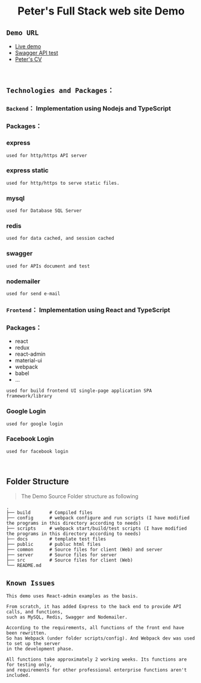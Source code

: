 <h1 align="center">Peter's Full Stack web site Demo</h1>

## `Demo URL`
- [Live demo](https://risingware.com:8878/test/)
- [Swagger API test](https://risingware.com:8878/swagger/)
- [Peter's CV](https://risingware.com:8896/PeterCV/index.html)

<br/>

## `Technologies and Packages：`
### `Backend`： Implementation using Nodejs and TypeScript

<h3>Packages：</h3>

### express
```
used for http/https API server
``` 
### express static
```
used for http/https to serve static files.
```
### mysql
```
used for Database SQL Server
```
### redis
```
used for data cached, and session cached
```
### swagger
```
used for APIs document and test
```
### nodemailer
```
used for send e-mail
```

### `Frontend`： Implementation using React and TypeScript

<h3>Packages：</h3>

- react
- redux
- react-admin
- material-ui
- webpack
- babel
- ...

```
used for build frontend UI single-page application SPA framework/library
```
### Google Login  
```
used for google login
```
### Facebook Login  
```
used for facebook login
```
<br/>

## Folder Structure
> The Demo Source Folder structure as following

    .
    ├── build       # Compiled files
    ├── config      # webpack configure and run scripts (I have modified the programs in this directory according to needs)
    ├── scripts     # webpack start/build/test scripts (I have modified the programs in this directory according to needs)
    ├── docs        # template test files
    ├── public      # publuc html files
    ├── common      # Source files for client (Web) and server
    ├── server      # Source files for server
    ├── src         # Source files for client (Web) 
    └── README.md

## `Known Issues`
```
This demo uses React-admin examples as the basis.

From scratch, it has added Express to the back end to provide API calls, and functions, 
such as MySQL, Redis, Swagger and Nodemailer.

According to the requirements, all functions of the front end have been rewritten. 
So has Webpack (under folder scripts/config). And Webpack dev was used to set up the server 
in the development phase.

All functions take approximately 2 working weeks. Its functions are for testing only, 
and requirements for other professional enterprise functions aren't included.
```


